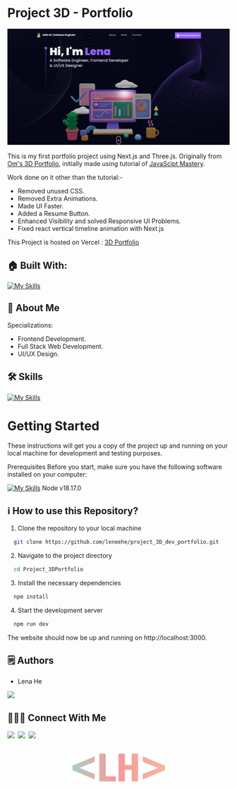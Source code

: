 # Project 3D - Portfolio

<p align="center">
  <img src="./public/projectimg/dev_website.jpg" alt="Lena's Dev portfolios"/>
</p>

This is my first portfolio project using Next.js and Three.js. Originally from [Om's 3D Portfolio](https://github.com/omunite215/Project_3DPortfolio), initially made using tutorial of [JavaScipt Mastery](https://youtu.be/0fYi8SGA20k?feature=shared).

Work done on it other than the tutorial:-
- Removed unused CSS.
- Removed Extra Animations.
- Made UI Faster.
- Added a Resume Button.
- Enhanced Visibility and solved Responsive UI Problems.
- Fixed react vertical timeline animation with Next.js

This Project is hosted on Vercel : [3D Portfolio](https://lenahe-dev-portfolio.vercel.app)

## 🏠 Built With:

[![My Skills](https://skillicons.dev/icons?i=vscode,react,nextjs,threejs,tailwind,vercel)](https://skillicons.dev)


## 🚀 About Me
Specializations:
- Frontend Development.
- Full Stack Web Development.
- UI/UX Design.

## 🛠 Skills

[![My Skills](https://skillicons.dev/icons?i=html,css,sass,js,ts,angular,react,nextjs,bootstrap,tailwind,ruby,postgres,graphql,wordpress,git,threejs,d3,aws,figma,ps,ai)](https://skillicons.dev)


# Getting Started

These instructions will get you a copy of the project up and running on your local machine for development and testing purposes.

Prerequisites
Before you start, make sure you have the following software installed on your computer:

[![My Skills](https://skillicons.dev/icons?i=nodejs)](https://skillicons.dev) Node v18.17.0


## ℹ️ How to use this Repository?

1. Clone the repository to your local machine

```bash
  git clone https://github.com/leneehe/project_3D_dev_portfolio.git

```
2. Navigate to the project directory

```bash
  cd Project_3DPortfolio
```
3. Install the necessary dependencies
```bash
  npm install
```

4. Start the development server
```bash
  npm run dev
```

The website should now be up and running on http://localhost:3000.


## 🗒️ Authors
- Lena He

<p align="left">
  <a href="https://skillicons.dev">
    <a href="https://github.com/leneehe">
      <img src="https://skillicons.dev/icons?i=github" />
    </a>
  </a>
</p>

## 🙋🏻‍♀️ Connect With Me

[<img src="https://skillicons.dev/icons?i=github" />](https://github.com/leneehe)&nbsp;
[<img src="https://skillicons.dev/icons?i=linkedin" />](https://www.linkedin.com/in/lenahe/)&nbsp;
[<img src="https://skillicons.dev/icons?i=devto" />](https://www.lenahe.dev)
<br>
<br>
<p align="center">
  <img src="./public/logo-md.png" alt="Lena He Dev"/>
</p>
